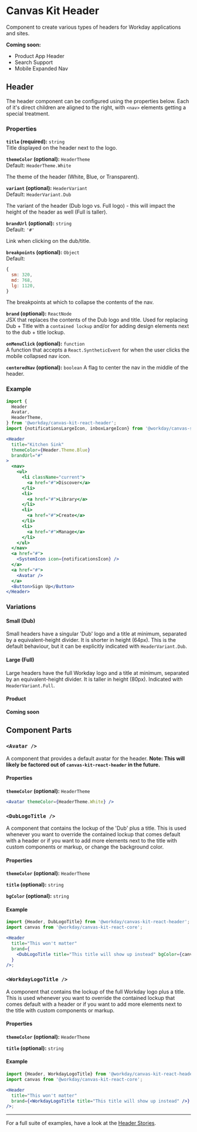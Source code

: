 # Canvas Kit Header

Component to create various types of headers for Workday applications and sites.

**Coming soon:**

- Product App Header
- Search Support
- Mobile Expanded Nav

## Header

The header component can be configured using the properties below. Each of it's direct children are
aligned to the right, with `<nav>` elements getting a special treatment.

### Properties

**`title` (required):** `string`  
Title displayed on the header next to the logo.

**`themeColor` (optional):** `HeaderTheme`  
Default: `HeaderTheme.White`

The theme of the header (White, Blue, or Transparent).

**`variant` (optional):** `HeaderVariant`  
Default: `HeaderVariant.Dub`

The variant of the header (Dub logo vs. Full logo) - this will impact the height of the header as
well (Full is taller).

**`brandUrl` (optional):** `string`  
Default: `'#'`

Link when clicking on the dub/title.

**`breakpoints` (optional):** `Object`  
Default:

```js
{
  sm: 320,
  md: 768,
  lg: 1120,
}
```

The breakpoints at which to collapse the contents of the nav.

**`brand` (optional):** `ReactNode`  
JSX that replaces the contents of the Dub logo and title. Used for replacing Dub + Title with a
`contained lockup` and/or for adding design elements next to the dub + title lockup.

**`onMenuClick` (optional):** `function`  
A function that accepts a `React.SyntheticEvent` for when the user clicks the mobile collapsed nav
icon.

**`centeredNav` (optional):** `boolean` A flag to center the nav in the middle of the header.

### Example

```jsx
import {
  Header
  Avatar,
  HeaderTheme,
} from '@workday/canvas-kit-react-header';
import {notificationsLargeIcon, inboxLargeIcon} from '@workday/canvas-system-icons-web';

<Header
  title="Kitchen Sink"
  themeColor={Header.Theme.Blue}
  brandUrl="#"
>
  <nav>
    <ul>
      <li className="current">
        <a href="#">Discover</a>
      </li>
      <li>
        <a href="#">Library</a>
      </li>
      <li>
        <a href="#">Create</a>
      </li>
      <li>
        <a href="#">Manage</a>
      </li>
    </ul>
  </nav>
  <a href="#">
    <SystemIcon icon={notificationsIcon} />
  </a>
  <a href="#">
    <Avatar />
  </a>
  <Button>Sign Up</Button>
</Header>
```

### Variations

#### Small (Dub)

Small headers have a singular 'Dub' logo and a title at minimum, separated by a equivalent-height
divider. It is shorter in height (64px). This is the default behaviour, but it can be explicitly
indicated with `HeaderVariant.Dub`.

#### Large (Full)

Large headers have the full Workday logo and a title at minimum, separated by an equivalent-height
divider. It is taller in height (80px). Indicated with `HeaderVariant.Full`.

#### Product

**Coming soon**

## Component Parts

### `<Avatar />`

A component that provides a default avatar for the header. **Note: This will likely be factored out
of `canvas-kit-react-header` in the future.**

#### Properties

**`themeColor` (optional):** `HeaderTheme`

```jsx
<Avatar themeColor={HeaderTheme.White} />
```

### `<DubLogoTitle />`

A component that contains the lockup of the 'Dub' plus a title. This is used whenever you want to
override the contained lockup that comes default with a header or if you want to add more elements
next to the title with custom components or markup, or change the background color.

#### Properties

**`themeColor` (optional):** `HeaderTheme`

**`title` (optional):** `string`

**`bgColor` (optional):** `string`

#### Example

```jsx
import {Header, DubLogoTitle} from '@workday/canvas-kit-react-header';
import canvas from '@workday/canvas-kit-react-core';

<Header
  title="This won't matter"
  brand={
    <DubLogoTitle title="This title will show up instead" bgColor={canvas.colors.blueberry600} />
  }
/>;
```

### `<WorkdayLogoTitle />`

A component that contains the lockup of the full Workday logo plus a title. This is used whenever
you want to override the contained lockup that comes default with a header or if you want to add
more elements next to the title with custom components or markup.

#### Properties

**`themeColor` (optional):** `HeaderTheme`

**`title` (optional):** `string`

#### Example

```jsx
import {Header, WorkdayLogoTitle} from '@workday/canvas-kit-react-header';
import canvas from '@workday/canvas-kit-react-core';

<Header
  title="This won't matter"
  brand={<WorkdayLogoTitle title="This title will show up instead" />}
/>;
```

---

For a full suite of examples, have a look at the [Header Stories](./stories.tsx).
